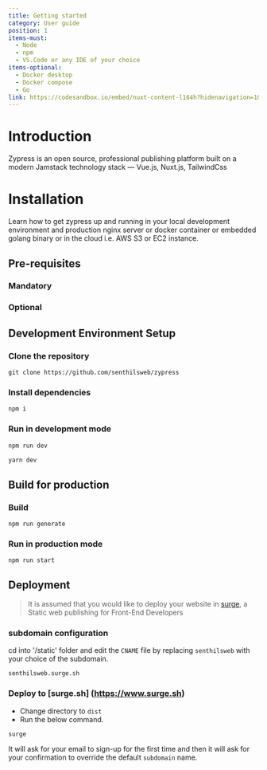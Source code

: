```yaml
---
title: Getting started
category: User guide
position: 1
items-must:
  - Node
  - npm
  - VS.Code or any IDE of your choice
items-optional:
  - Docker desktop
  - Docker compose
  - Go
link: https://codesandbox.io/embed/nuxt-content-l164h?hidenavigation=1&theme=dark
---
```


# Introduction
Zypress is an open source, professional publishing platform built on a modern Jamstack technology stack — Vue.js, Nuxt.js, TailwindCss

# Installation 

Learn how to get zypress up and running in your local development environment and production nginx server or docker container or embedded golang binary or in the cloud i.e. AWS S3 or EC2 instance.

## Pre-requisites

### Mandatory

<list :items="items-must"></list>

### Optional

<list :items="items-optional"></list>

## Development Environment Setup

### Clone the repository

```
git clone https://github.com/senthilsweb/zypress
```

### Install dependencies

```
npm i
```

### Run in development mode


<code-group>
  
  <code-block label="NPM" active>

  ```bash
  npm run dev
  ```
  </code-block>
<code-block label="Yarn">

  ```bash
  yarn dev
  ```
  </code-block>
  
</code-group>



## Build for production

### Build

```
npm run generate
```

### Run in production mode

```
npm run start
```

## Deployment

> It is assumed that you would like to deploy your website in [surge](https/surge.sh), a Static web publishing for Front-End Developers

### subdomain configuration

cd into '/static' folder and edit the `CNAME` file by replacing `senthilsweb` with your choice of the subdomain.

```
senthilsweb.surge.sh
```

### Deploy to [surge.sh] (https://www.surge.sh)

* Change directory to `dist`
* Run the below command. 

```
surge
```

<alert>

It will ask for your email to sign-up for the first time and then it will ask for your confirmation to override the default `subdomain` name.

</alert>
